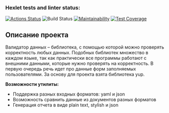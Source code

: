 ### Hexlet tests and linter status:
[![Actions Status](https://github.com/TonyMudRec/java-project-78/workflows/hexlet-check/badge.svg)](https://github.com/TonyMudRec/java-project-78/actions)
![Build Status](https://github.com/TonyMudRec/java-project-78/actions/workflows/build-check.yml/badge.svg)
[![Maintainability](https://api.codeclimate.com/v1/badges/6065f5f52cc4558bf302/maintainability)](https://codeclimate.com/github/TonyMudRec/java-project-78/maintainability)
[![Test Coverage](https://api.codeclimate.com/v1/badges/6065f5f52cc4558bf302/test_coverage)](https://codeclimate.com/github/TonyMudRec/java-project-78/test_coverage)

## Описание проекта

Валидатор данных – библиотека, с помощью которой можно проверять корректность любых данных. Подобных библиотек множество в каждом языке, так как практически все программы работают с внешними данными, которые нужно проверять на корректность. В первую очередь речь идет про данные форм заполняемых пользователями. За основу для проекта взята библиотека yup.

**Возможности утилиты:**

- Поддержка разных входных форматов: yaml и json
- Возможность сравнить данные из документов разных форматов
- Генерация отчета в виде plain text, stylish и json

